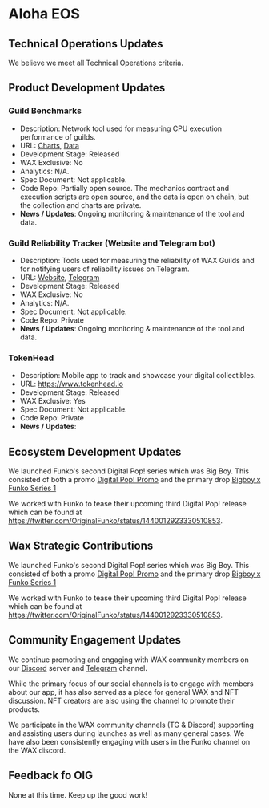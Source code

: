 # Aloha EOS

## Technical Operations Updates

We believe we meet all Technical Operations criteria.


## Product Development Updates

### Guild Benchmarks

- Description: Network tool used for measuring CPU execution performance of guilds.
- URL: [Charts](https://www.alohaeos.com/tools/benchmarks#networkId=11&timeframeId=4), [Data](https://wax.bloks.io/account/eosmechanics)
- Development Stage: Released
- WAX Exclusive: No
- Analytics: N/A.
- Spec Document: Not applicable.
- Code Repo: Partially open source. The mechanics contract and execution scripts are open source, and the data is open on chain, but the collection and charts are private.
- **News / Updates**: Ongoing monitoring & maintenance of the tool and data.

### Guild Reliability Tracker (Website and Telegram bot)

- Description: Tools used for measuring the reliability of WAX Guilds and for notifying users of reliability issues on Telegram.
- URL: [Website](https://www.alohaeos.com/tools/reliability#networkId=11&timeframeId=10&sort=rank&sortDir=asc), [Telegram](https://t.me/WAX_Mainnet_Aloha_Tracker)
- Development Stage: Released
- WAX Exclusive: No
- Analytics: N/A.
- Spec Document: Not applicable.
- Code Repo: Private
- **News / Updates**: Ongoing monitoring & maintenance of the tool and data.

### TokenHead

- Description: Mobile app to track and showcase your digital collectibles.
- URL: https://www.tokenhead.io
- Development Stage: Released
- WAX Exclusive: Yes
- Spec Document: Not applicable.
- Code Repo: Private
- **News / Updates**: 

## Ecosystem Development Updates

We launched Funko's second Digital Pop! series which was Big Boy. This consisted of both a promo [Digital Pop! Promo](https://wax.atomichub.io/explorer/collection/funko) and the primary drop [Bigboy x Funko Series 1](https://wax.atomichub.io/explorer/collection/bigboy.funko)   
   
We worked with Funko to tease their upcoming third Digital Pop! release which can be found at https://twitter.com/OriginalFunko/status/1440012923330510853.   


## Wax Strategic Contributions

We launched Funko's second Digital Pop! series which was Big Boy. This consisted of both a promo [Digital Pop! Promo](https://wax.atomichub.io/explorer/collection/funko) and the primary drop [Bigboy x Funko Series 1](https://wax.atomichub.io/explorer/collection/bigboy.funko)   
   
We worked with Funko to tease their upcoming third Digital Pop! release which can be found at https://twitter.com/OriginalFunko/status/1440012923330510853.   

## Community Engagement Updates

We continue promoting and engaging with WAX community members on our [Discord](https://tokenhead.io/discord) server and [Telegram](https://t.me/tokenheadio) channel. 

While the primary focus of our social channels is to engage with members about our app, it has also served as a place for general WAX and NFT discussion. NFT creators are also using the channel to promote their products.   

We participate in the WAX community channels (TG & Discord) supporting and assisting users during launches as well as many general cases. We have also been consistently engaging with users in the Funko channel on the WAX discord.   

## Feedback fo OIG

None at this time. Keep up the good work! 


